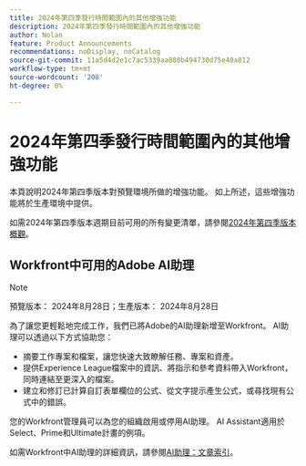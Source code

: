 ```yaml
---
title: 2024年第四季發行時間範圍內的其他增強功能
description: 2024年第四季發行時間範圍內的其他增強功能
author: Nolan
feature: Product Announcements
recommendations: noDisplay, noCatalog
source-git-commit: 11a5d4d2e1c7ac5339aa880b494730d75e40a812
workflow-type: tm+mt
source-wordcount: '208'
ht-degree: 0%

---
```


# 2024年第四季發行時間範圍內的其他增強功能

本頁說明2024年第四季版本對預覽環境所做的增強功能。 如上所述，這些增強功能將於生產環境中提供。

如需2024年第四季版本週期目前可用的所有變更清單，請參閱[2024年第四季版本概觀](/help/quicksilver/product-announcements/product-releases/24-q4-release-activity/24-q4-release-overview.md)。

## Workfront中可用的Adobe AI助理

>[!NOTE]
>
>預覽版本： 2024年8月28日；生產版本： 2024年8月28日

為了讓您更輕鬆地完成工作，我們已將Adobe的AI助理新增至Workfront。 AI助理可以透過以下方式協助您：

* 摘要工作專案和檔案，讓您快速大致瞭解任務、專案和資產。
* 提供Experience League檔案中的資訊、將指示和參考資料帶入Workfront，同時連結至更深入的檔案。
* 建立和修訂已計算自訂表單欄位的公式、從文字提示產生公式，或尋找現有公式中的錯誤。

您的Workfront管理員可以為您的組織啟用或停用AI助理。 AI Assistant適用於Select、Prime和Ultimate計畫的例項。

如需Workfront中AI助理的詳細資訊，請參閱[AI助理：文章索引](/help/quicksilver/workfront-basics/ai-assistant/ai-assistant.md)。